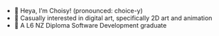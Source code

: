 - 👋 Heya, I’m Choisy!
(pronounced: choice-y)
- 👀 Casually interested in digital art, specifically 2D art and animation
- 🌱 A L6 NZ Diploma Software Development graduate

<!--- 💞️ I’m looking to collaborate on ...
- 📫 How to reach me ...--->

<!---
@cho-ocicat/cho-ocicat is a ✨ special ✨ repository because its `README.md` (this file) appears on your GitHub profile.
You can click the Preview link to take a look at your changes.
--->
